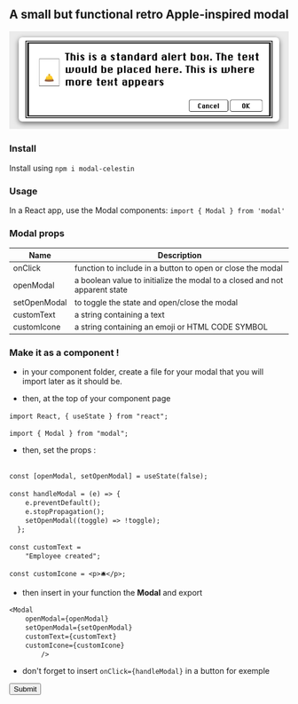 ## A small but functional retro Apple-inspired modal

![logo](./public/modal.png)

### Install

Install using `npm i modal-celestin`

### Usage

In a React app, use the Modal components:
`import { Modal } from 'modal'`

### Modal props

| Name         | Description                                                                |
| ------------ | -------------------------------------------------------------------------- |
| onClick      | function to include in a button to open or close the modal                 |
| openModal    | a boolean value to initialize the modal to a closed and not apparent state |
| setOpenModal | to toggle the state and open/close the modal                               |
| customText   | a string containing a text                                                 |
| customIcone  | a string containing an emoji or HTML CODE SYMBOL                           |

### Make it as a component !

- in your component folder, create a file for your modal that you will import later as it should be.

- then, at the top of your component page

`import React, { useState } from "react";`

`import { Modal } from "modal";`

- then, set the props :

```

const [openModal, setOpenModal] = useState(false);

const handleModal = (e) => {
    e.preventDefault();
    e.stopPropagation();
    setOpenModal((toggle) => !toggle);
  };

const customText =
    "Employee created";

const customIcone = <p>🛎️</p>;
```

- then insert in your function the **Modal** and export

```
<Modal
    openModal={openModal}
    setOpenModal={setOpenModal}
    customText={customText}
    customIcone={customIcone}
        />
```

- don't forget to insert `onClick={handleModal}` in a button for exemple

<Button>Submit</Button>
